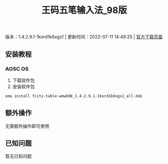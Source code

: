 ﻿---
id: 1100
title: 王码五笔输入法_98版
toc: true
weight: 1100
---

版本：1.4.2.9.1-1kord1k6xgs1 | 更新时间：2022-07-11 14:49:25 | [官方下载页面](http://app.loongapps.cn/#/detail/1100)

## 安装教程 

### AOSC OS 

1. 下载软件包
2. 安装软件包

```bash
oma install fcitx-table-wmwb98_1.4.2.9.1-1kord1k6xgs1_all.deb
```

## 额外操作

无需额外操作即可使用

## 已知问题

暂无已知问题


